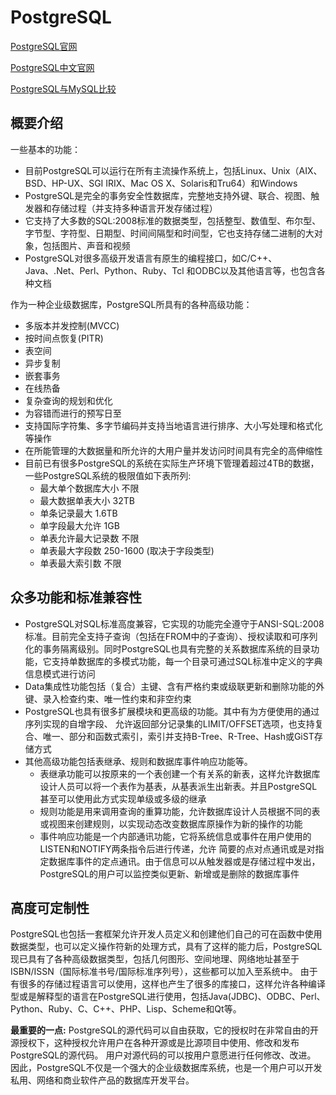 # PostgreSQL
[PostgreSQL官网](https://www.postgresql.org/)

[PostgreSQL中文官网](http://www.postgres.cn)

[PostgreSQL与MySQL比较](http://bbs.chinaunix.net/thread-1688208-1-1.html)

## 概要介绍
一些基本的功能：
- 目前PostgreSQL可以运行在所有主流操作系统上，包括Linux、Unix（AIX、BSD、HP-UX、SGI IRIX、Mac OS X、Solaris和Tru64）和Windows
- PostgreSQL是完全的事务安全性数据库，完整地支持外键、联合、视图、触发器和存储过程（并支持多种语言开发存储过程）
- 它支持了大多数的SQL:2008标准的数据类型，包括整型、数值型、布尔型、字节型、字符型、日期型、时间间隔型和时间型，它也支持存储二进制的大对象，包括图片、声音和视频
- PostgreSQL对很多高级开发语言有原生的编程接口，如C/C++、Java、.Net、Perl、Python、Ruby、Tcl 和ODBC以及其他语言等，也包含各种文档

作为一种企业级数据库，PostgreSQL所具有的各种高级功能：
- 多版本并发控制(MVCC)
- 按时间点恢复(PITR)
- 表空间
- 异步复制
- 嵌套事务
- 在线热备
- 复杂查询的规划和优化
- 为容错而进行的预写日至
- 支持国际字符集、多字节编码并支持当地语言进行排序、大小写处理和格式化等操作
- 在所能管理的大数据量和所允许的大用户量并发访问时间具有完全的高伸缩性
- 目前已有很多PostgreSQL的系统在实际生产环境下管理着超过4TB的数据，一些PostgreSQL系统的极限值如下表所列:
  - 最大单个数据库大小        不限
  - 最大数据单表大小	     32TB
  - 单条记录最大	          1.6TB
  - 单字段最大允许	         1GB
  - 单表允许最大记录数	    不限
  - 单表最大字段数	          250-1600 (取决于字段类型)
  - 单表最大索引数	          不限

## 众多功能和标准兼容性
- PostgreSQL对SQL标准高度兼容，它实现的功能完全遵守于ANSI-SQL:2008标准。目前完全支持子查询（包括在FROM中的子查询）、授权读取和可序列化的事务隔离级别。同时PostgreSQL也具有完整的关系数据库系统的目录功能，它支持单数据库的多模式功能，每一个目录可通过SQL标准中定义的字典信息模式进行访问
- Data集成性功能包括（复合）主键、含有严格约束或级联更新和删除功能的外键、录入检查约束、唯一性约束和非空约束
- PostgreSQL也具有很多扩展模块和更高级的功能。其中有为方便使用的通过序列实现的自增字段、 允许返回部分记录集的LIMIT/OFFSET选项，也支持复合、唯一、部分和函数式索引，索引并支持B-Tree、R-Tree、Hash或GiST存储方式
- 其他高级功能包括表继承、规则和数据库事件响应功能等。
  - 表继承功能可以按原来的一个表创建一个有关系的新表，这样允许数据库设计人员可以将一个表作为基表，从基表派生出新表。并且PostgreSQL甚至可以使用此方式实现单级或多级的继承
  - 规则功能是用来调用查询的重算功能，允许数据库设计人员根据不同的表或视图来创建规则，以实现动态改变数据库原操作为新的操作的功能
  - 事件响应功能是一个内部通讯功能，它将系统信息或事件在用户使用的LISTEN和NOTIFY两条指令后进行传递，允许 简要的点对点通讯或是对指定数据库事件的定点通讯。由于信息可以从触发器或是存储过程中发出，PostgreSQL的用户可以监控类似更新、新增或是删除的数据库事件

## 高度可定制性
PostgreSQL也包括一套框架允许开发人员定义和创建他们自己的可在函数中使用数据类型，也可以定义操作符新的处理方式，具有了这样的能力后，PostgreSQL现已具有了各种高级数据类型，包括几何图形、空间地理、网络地址甚至于ISBN/ISSN（国际标准书号/国际标准序列号），这些都可以加入至系统中。
由于有很多的存储过程语言可以使用，这样也产生了很多的库接口，这样允许各种编译型或是解释型的语言在PostgreSQL进行使用，包括Java(JDBC)、ODBC、Perl、Python、Ruby、C、C++、PHP、Lisp、Scheme和Qt等。

**最重要的一点:**
PostgreSQL的源代码可以自由获取，它的授权时在非常自由的开源授权下，这种授权允许用户在各种开源或是比源项目中使用、修改和发布PostgreSQL的源代码。
用户对源代码的可以按用户意愿进行任何修改、改进。
因此，PostgreSQL不仅是一个强大的企业级数据库系统，也是一个用户可以开发私用、网络和商业软件产品的数据库开发平台。